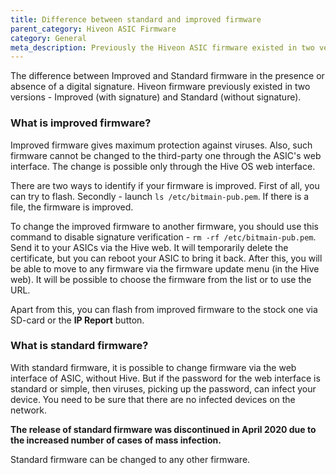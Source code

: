 ```yaml
---
title: Difference between standard and improved firmware
parent_category: Hiveon ASIC Firmware
category: General
meta_description: Previously the Hiveon ASIC firmware existed in two versions - Improved and Standard. What is the difference? The answer is in this article. 
---
```


The difference between Improved and Standard firmware in the presence or absence of a digital signature. Hiveon firmware previously existed in two versions - Improved (with signature) and Standard (without signature).

### What is  improved firmware?
Improved firmware gives maximum protection against viruses.
Also, such firmware cannot be changed to the third-party one through the ASIC's web interface. The change is possible only through the Hive OS web interface.

There are two ways to identify if your firmware is improved. First of all, you can try to flash. Secondly - launch `ls /etc/bitmain-pub.pem`. If there is a file, the firmware is improved.

To change the improved firmware to another firmware, you should use this command to disable signature verification - `rm -rf /etc/bitmain-pub.pem`. Send it to your ASICs via the Hive web. It will temporarily delete the certificate, but you can reboot your ASIC to bring it back. After this, you will be able to move to any firmware via the firmware update menu (in the Hive web). It will be possible to choose the firmware from the list or to use the URL.

Apart from this, you can flash from improved firmware to the stock one via SD-card or the **IP Report** button.

### What is standard firmware?
With standard firmware, it is possible to change firmware via the web interface of ASIC, without Hive. But if the password for the web interface is standard or simple, then viruses, picking up the password, can infect your device. You need to be sure that there are no infected devices on the network.

**The release of standard firmware was discontinued in April 2020 due to the increased number of cases of mass infection.**

Standard firmware can be changed to any other firmware.
